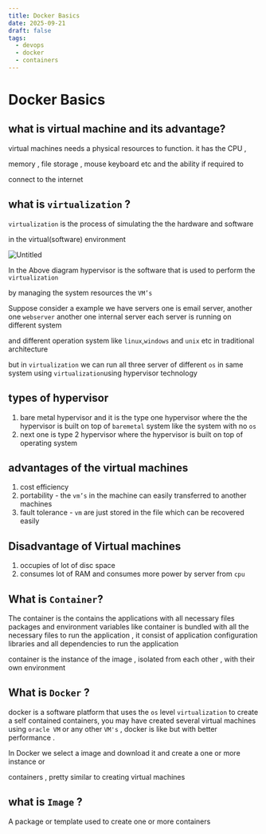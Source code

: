 ```yaml
---
title: Docker Basics
date: 2025-09-21
draft: false
tags:
  - devops
  - docker
  - containers
---
```


# Docker Basics

## what is virtual machine and its advantage?

virtual machines needs a physical resources to function. it has the CPU , 

memory , file storage , mouse keyboard etc and the ability if required to

connect to the internet

## what is `virtualization` ?

`virtualization` is the process of simulating the the hardware and software 

 in the virtual(software) environment 

![Untitled](Untitled%201.png)

In the Above diagram hypervisor is the software that is used to perform the `virtualization`

by managing the system resources the `VM’s`

Suppose consider a example we have servers one is email server, another one `webserver` another one internal server each server is running on different system

and different operation system like `linux`,`windows` and `unix` etc in traditional architecture

but in `virtualization` we can run all three server of different `os` in same system using `virtualization`using hypervisor technology

## types of hypervisor

1. bare metal hypervisor and it is the type one hypervisor where the 
the hypervisor is built on top of `baremetal` system like the system
with no `os`
2. next one is type 2 hypervisor where the hypervisor is built on top
of operating system

## advantages of the virtual machines

1. cost efficiency
2. portability - the `vm’s` in the machine can easily transferred to
another machines
3. fault tolerance - `vm` are just stored in the file which can be
recovered easily

## Disadvantage of Virtual machines

1. occupies of lot of disc space
2. consumes lot of RAM and consumes more power by server from
`cpu`

## What is `Container`?

The container is the contains the applications with all necessary files packages and environment variables like container is bundled with all the necessary files to run the application , it consist of application configuration libraries and all dependencies to run the application

container is the instance of the image , isolated from each other , with their own environment

## What is `Docker` ?

docker is a software platform that uses the `os` level `virtualization` to create a self contained containers, you may have created several virtual machines using `oracle VM` or any other `VM's`  , docker is like but with better performance .

In Docker  we select a image and download it and create a one or more instance or

containers , pretty similar to creating virtual machines

## what is `Image` ?

A package or template used to create one or more containers